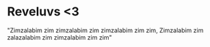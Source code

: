 # Reveluvs <3

"Zimzalabim zim zimzalabim zim zimzalabim zim zim, Zimzalabim zim zalazalabim zim zimzalabim zim zim"
